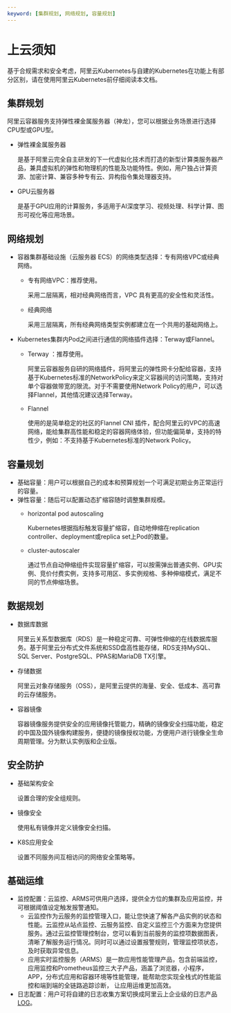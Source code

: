 ```yaml
---
keyword: [集群规划, 网络规划, 容量规划]
---
```


# 上云须知

基于合规需求和安全考虑，阿里云Kubernetes与自建的Kubernetes在功能上有部分区别，请在使用阿里云Kubernetes前仔细阅读本文档。

## 集群规划

阿里云容器服务支持弹性裸金属服务器（神龙），您可以根据业务场景进行选择CPU型或GPU型。

-   弹性裸金属服务器

    是基于阿里云完全自主研发的下一代虚拟化技术而打造的新型计算类服务器产品，兼具虚拟机的弹性和物理机的性能及功能特性。例如，用户独占计算资源、加密计算、兼容多种专有云、异构指令集处理器支持。

-   GPU云服务器

    是基于GPU应用的计算服务，多适用于AI深度学习、视频处理、科学计算、图形可视化等应用场景。


## 网络规划

-   容器集群基础设施（云服务器 ECS）的网络类型选择：专有网络VPC或经典网络。
    -   专有网络VPC：推荐使用。

        采用二层隔离，相对经典网络而言，VPC 具有更高的安全性和灵活性。

    -   经典网络

        采用三层隔离，所有经典网络类型实例都建立在一个共用的基础网络上。

-   Kubernetes集群内Pod之间进行通信的网络插件选择：Terway或Flannel。
    -   Terway ：推荐使用。

        阿里云容器服务自研的网络插件，将阿里云的弹性网卡分配给容器，支持基于Kubernetes标准的NetworkPolicy来定义容器间的访问策略，支持对单个容器做带宽的限流。对于不需要使用Network Policy的用户，可以选择Flannel，其他情况建议选择Terway。

    -   Flannel

        使用的是简单稳定的社区的Flannel CNI 插件，配合阿里云的VPC的高速网络，能给集群高性能和稳定的容器网络体验，但功能偏简单，支持的特性少，例如：不支持基于Kubernetes标准的Network Policy。


## 容量规划

-   基础容量：用户可以根据自己的成本和预算规划一个可满足初期业务正常运行的容量。
-   弹性容量：随后可以配置动态扩缩容随时调整集群规模。
    -   horizontal pod autoscaling

        Kubernetes根据指标触发容量扩缩容，自动地伸缩在replication controller、deployment或replica set上Pod的数量。

    -   cluster-autoscaler

        通过节点自动伸缩组件实现容量扩缩容，可以按需弹出普通实例、GPU实例、竞价付费实例，支持多可用区、多实例规格、多种伸缩模式，满足不同的节点伸缩场景。


## 数据规划

-   数据库数据

    阿里云关系型数据库（RDS）是一种稳定可靠、可弹性伸缩的在线数据库服务。基于阿里云分布式文件系统和SSD盘高性能存储，RDS支持MySQL、SQL Server、PostgreSQL、PPAS和MariaDB TX引擎。

-   存储数据

    阿里云对象存储服务（OSS），是阿里云提供的海量、安全、低成本、高可靠的云存储服务。

-   容器镜像

    容器镜像服务提供安全的应用镜像托管能力，精确的镜像安全扫描功能，稳定的中国及国外镜像构建服务，便捷的镜像授权功能，方便用户进行镜像全生命周期管理。分为默认实例版和企业版。


## 安全防护

-   基础架构安全

    设置合理的安全组规则。

-   镜像安全

    使用私有镜像并定义镜像安全扫描。

-   K8S应用安全

    设置不同服务间互相访问的网络安全策略等。


## 基础运维

-   监控配置：云监控、ARMS可供用户选择，提供全方位的集群及应用监控，并可根据阈值设定触发报警通知。
    -   云监控作为云服务的监控管理入口，能让您快速了解各产品实例的状态和性能。云监控从站点监控、云服务监控、自定义监控三个方面来为您提供服务。通过云监控管理控制台，您可以看到当前服务的监控项数据图表，清晰了解服务运行情况。同时可以通过设置报警规则，管理监控项状态，及时获取异常信息。
    -   应用实时监控服务（ARMS）是一款应用性能管理产品，包含前端监控，应用监控和Prometheus监控三大子产品，涵盖了浏览器，小程序，APP，分布式应用和容器环境等性能管理，能帮助您实现全栈式的性能监控和端到端的全链路追踪诊断， 让应用运维更加高效。
-   日志配置：用户可将自建的日志收集方案切换成阿里云上企业级的日志产品[LOG](/cn.zh-CN/产品简介/什么是日志服务.md)。

